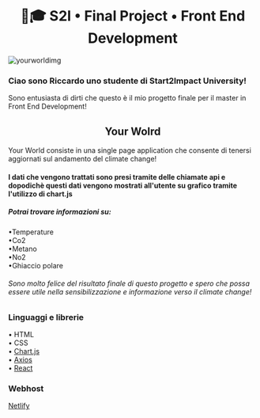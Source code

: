 <h1 align="center">🚀🎓 S2I • Final Project • Front End Development</h1>

![yourworldimg](https://github.com/RiccardoCacio/YourWorld/assets/122369231/37ea2067-e6ad-4adf-8b68-64e04e544229)

<h3>Ciao sono Riccardo uno studente di Start2Impact University!</h3>
<p>Sono entusiasta di dirti che questo è il mio progetto finale per il master in Front End Development!</p>

<h2 align="center">Your Wolrd</h2>
<p>Your World consiste in una single page application che consente di tenersi aggiornati sul andamento
del climate change!</p>
<h4>I dati che vengono trattati sono presi tramite delle chiamate api e dopodichè questi dati vengono mostrati all'utente su grafico tramite l'utilizzo di chart.js</h4>
<h5>Potrai trovare informazioni su:</h5>
<p>
  •Temperature <br>
  •Co2 <br>
  •Metano <br>
  •No2 <br>
  •Ghiaccio polare
</p>

<h6>Sono molto felice del risultato finale di questo progetto e spero che possa essere utile nella sensibilizzazione e informazione verso il climate change!</h6>

### Linguaggi e librerie
• HTML<br>
• CSS<br>
• [Chart.js](https://www.chartjs.org)<br>
• [Axios](https://axios-http.com)<br>
• [React](https://react.dev)<br>

### Webhost
[Netlify](https://www.netlify.com)
